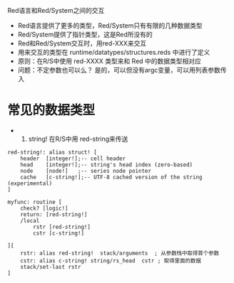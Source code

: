Red语言和Red/System之间的交互

* Red语言提供了更多的类型，Red/System只有有限的几种数据类型
* Red/System提供了指针类型，这是Red所没有的
* Red和Red/System交互时，用red-XXX来交互
* 用来交互的类型在  runtime/datatypes/structures.reds 中进行了定义
* 原则：在R/S中使用 red-XXXX 类型来和  Red 中的数据类型相对应
* 问题：不定参数也可以么？ 是的，可以但没有argc变量，可以用列表参数传入


# 常见的数据类型
* 1. string! 在R/S中用 red-string来传送 
```red
red-string!: alias struct! [
	header 	[integer!];-- cell header
	head	[integer!];-- string's head index (zero-based)
	node	[node!]	  ;-- series node pointer
	cache	[c-string!];-- UTF-8 cached version of the string (experimental)
]

myfunc: routine [  
    check? [logic!]
    return: [red-string!]
    /local
        rstr [red-string!]
        cstr [c-string!]

][
    rstr: alias red-string!  stack/arguments  ; 从参数栈中取得首个参数
    cstr: alias c-string! string/rs_head  cstr ; 取得里面的数据
    stack/set-last rstr
]
```
